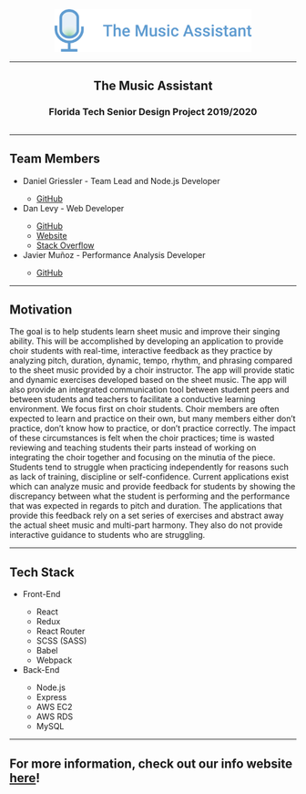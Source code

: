 <p align="center">
    <img src="./assets/tma-logo-with-name.png" alt="The Music Assistant Logo" height="75px"/>
</p>

<hr />

<h2 align="center">The Music Assistant</h1>
<h3 align="center">Florida Tech Senior Design Project 2019/2020<h2>

<hr />

<h2>Team Members</h2>
<ul>
    <li>Daniel Griessler - Team Lead and Node.js Developer</li>
    <ul>
        <li><a href="https://github.com/dgriessler">GitHub</a></li>
    </ul>
    <li>Dan Levy - Web Developer</li>
    <ul>
        <li><a href="https://github.com/danlevy1">GitHub</a></li>
        <li><a href="https://www.danlevy.info">Website</a></li>
        <li><a href="https://stackoverflow.com/users/6063755/dan-levy">Stack Overflow</a></li>
    </ul>
    <li>Javier Muñoz - Performance Analysis Developer</li>
    <ul>
        <li><a href="https://github.com/JavierMunozFdez">GitHub</a></li>
    </ul>
</ul>

<hr />

<h2>Motivation</h2>
<p>The goal is to help students learn sheet music and improve their singing ability. This will be accomplished by developing an application to provide choir students with real-time, interactive feedback as they practice by analyzing pitch, duration, dynamic, tempo, rhythm, and phrasing compared to the sheet music provided by a choir instructor. The app will provide static and dynamic exercises developed based on the sheet music. The app will also provide an integrated communication tool between student peers and between students and teachers to facilitate a conductive learning environment. We focus first on choir students. Choir members are often expected to learn and practice on their own, but many members either don’t practice, don’t know how to practice, or don’t practice correctly. The impact of these circumstances is felt when the choir practices; time is wasted reviewing and teaching students their parts instead of working on integrating the choir together and focusing on the minutia of the piece. Students tend to struggle when practicing independently for reasons such as lack of training, discipline or self-confidence. Current applications exist which can analyze music and provide feedback for students by showing the discrepancy between what the student is performing and the performance that was expected in regards to pitch and duration. The applications that provide this feedback rely on a set series of exercises and abstract away the actual sheet music and multi-part harmony. They also do not provide interactive guidance to students who are struggling.</p>

<hr />

<h2>Tech Stack</h2>
<ul>
    <li>Front-End</li>
        <ul>
            <li>React</li>
            <li>Redux</li>
            <li>React Router</li>
            <li>SCSS (SASS)</li>
            <li>Babel</li>
            <li>Webpack</li>
        </ul>
    <li>Back-End</li>
        <ul>
            <li>Node.js</li>
            <li>Express</li>
            <li>AWS EC2</li>
            <li>AWS RDS</li>
            <li>MySQL</li>
        </ul>
</ul>

<hr />

<h2>For more information, check out our info website <a href="https://dgriessler.github.io/The-Music-Assistant/">here</a>!</h2>